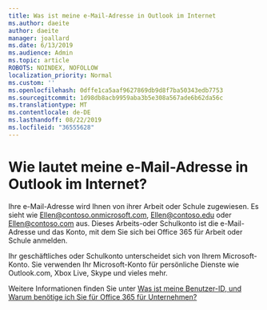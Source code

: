 ```yaml
---
title: Was ist meine e-Mail-Adresse in Outlook im Internet
ms.author: daeite
author: daeite
manager: joallard
ms.date: 6/13/2019
ms.audience: Admin
ms.topic: article
ROBOTS: NOINDEX, NOFOLLOW
localization_priority: Normal
ms.custom: ''
ms.openlocfilehash: 0dffe1ca5aaf9627869db9d8f7ba50343edb7753
ms.sourcegitcommit: 1d98db8acb9959aba3b5e308a567ade6b62da56c
ms.translationtype: MT
ms.contentlocale: de-DE
ms.lasthandoff: 08/22/2019
ms.locfileid: "36555628"
---
```

# <a name="what-is-my-email-address-in-outlook-on-the-web"></a>Wie lautet meine e-Mail-Adresse in Outlook im Internet?

Ihre e-Mail-Adresse wird Ihnen von ihrer Arbeit oder Schule zugewiesen. Es sieht wie Ellen@contoso.onmicrosoft.com, Ellen@contoso.edu oder Ellen@contoso.com aus. Dieses Arbeits-oder Schulkonto ist die e-Mail-Adresse und das Konto, mit dem Sie sich bei Office 365 für Arbeit oder Schule anmelden.

Ihr geschäftliches oder Schulkonto unterscheidet sich von Ihrem Microsoft-Konto. Sie verwenden Ihr Microsoft-Konto für persönliche Dienste wie Outlook.com, Xbox Live, Skype und vieles mehr.

Weitere Informationen finden Sie unter [Was ist meine Benutzer-ID, und Warum benötige ich Sie für Office 365 für Unternehmen?](https://support.office.com/article/37da662b-5da6-4b56-a091-2731b2ecc8b4)